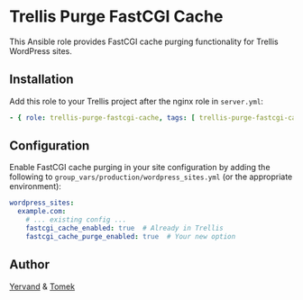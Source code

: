# Trellis Purge FastCGI Cache

This Ansible role provides FastCGI cache purging functionality for Trellis WordPress sites.

## Installation

Add this role to your Trellis project after the nginx role in `server.yml`:

```yaml
- { role: trellis-purge-fastcgi-cache, tags: [ trellis-purge-fastcgi-cache, nginx ], when: fastcgi_cache_enabled | default(false) }
```

## Configuration

Enable FastCGI cache purging in your site configuration by adding the following to `group_vars/production/wordpress_sites.yml` (or the appropriate environment):

```yaml
wordpress_sites:
  example.com:
    # ... existing config ...
    fastcgi_cache_enabled: true  # Already in Trellis
    fastcgi_cache_purge_enabled: true  # Your new option
```

## Author

[Yervand](https://github.com/y-soghomonyan) & [Tomek](https://github.com/tomektomczuk)